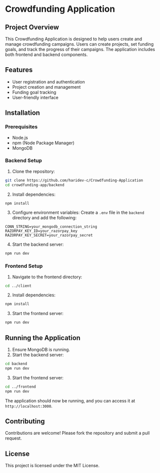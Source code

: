 # Crowdfunding Application

## Project Overview

This Crowdfunding Application is designed to help users create and manage crowdfunding campaigns. Users can create projects, set funding goals, and track the progress of their campaigns. The application includes both frontend and backend components.

## Features

- User registration and authentication
- Project creation and management
- Funding goal tracking
- User-friendly interface

## Installation

### Prerequisites

- Node.js
- npm (Node Package Manager)
- MongoDB

### Backend Setup

1. Clone the repository:

```sh
git clone https://github.com/haridev-c/Crowdfunding-Application
cd crowdfunding-app/backend
```

2. Install dependencies:

```sh
npm install
```

3. Configure environment variables:
   Create a `.env` file in the `backend` directory and add the following:

```env
CONN_STRING=your_mongodb_connection_string
RAZORPAY_KEY_ID=your_razorpay_key
RAZORPAY_KEY_SECRET=your_razorpay_secret
```

4. Start the backend server:

```sh
npm run dev
```

### Frontend Setup

1. Navigate to the frontend directory:

```sh
cd ../client
```

2. Install dependencies:

```sh
npm install
```

3. Start the frontend server:

```sh
npm run dev
```

## Running the Application

1. Ensure MongoDB is running.
2. Start the backend server:

```sh
cd backend
npm run dev
```

3. Start the frontend server:

```sh
cd ../frontend
npm run dev
```

The application should now be running, and you can access it at `http://localhost:3000`.

## Contributing

Contributions are welcome! Please fork the repository and submit a pull request.

## License

This project is licensed under the MIT License.
